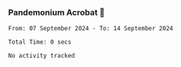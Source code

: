 ### Pandemonium Acrobat 🤸

<!--START_SECTION:waka-->

```all_time
From: 07 September 2024 - To: 14 September 2024

Total Time: 0 secs

No activity tracked
```

<!--END_SECTION:waka-->
